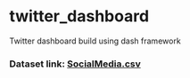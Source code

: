 # twitter_dashboard

Twitter dashboard build using dash framework

### Dataset link: [SocialMedia.csv](https://data.world/markbradbourne/rwfd-real-world-fake-data/workspace/file?filename=SocialMedia.csv)

